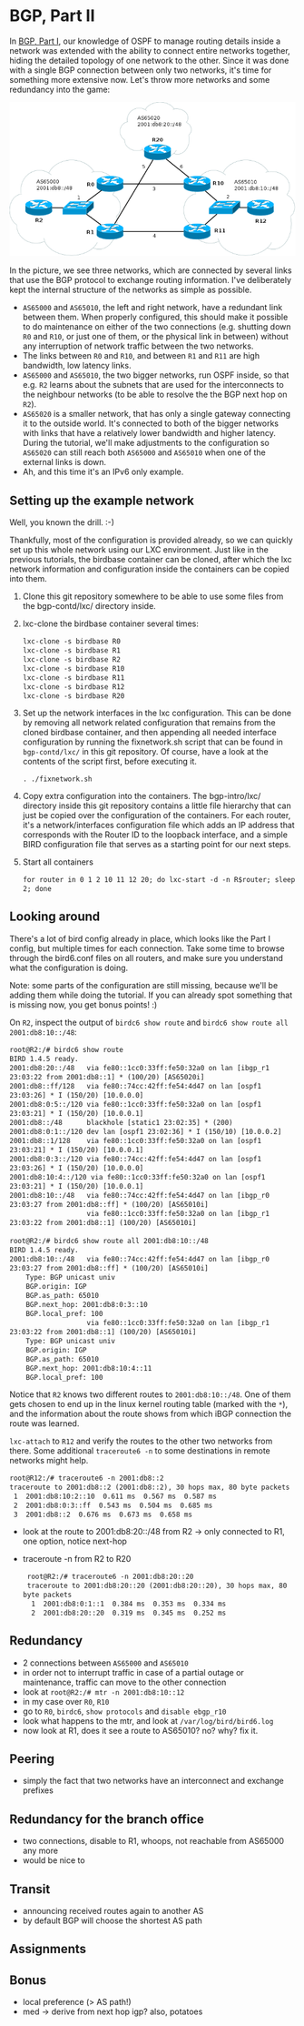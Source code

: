 BGP, Part II
============

In [BGP, Part I](/bgp-intro/README.md), our knowledge of OSPF to manage routing details inside a network was extended with the ability to connect entire networks together, hiding the detailed topology of one network to the other. Since it was done with a single BGP connection between only two networks, it's time for something more extensive now. Let's throw more networks and some redundancy into the game:

![BGP network with redundant paths](/bgp-contd/bgp-redundancy.png)

In the picture, we see three networks, which are connected by several links that use the BGP protocol to exchange routing information. I've deliberately kept the internal structure of the networks as simple as possible.
 * `AS65000` and `AS65010`, the left and right network, have a redundant link between them. When properly configured, this should make it possible to do maintenance on either of the two connections (e.g. shutting down `R0` and `R10`, or just one of them, or the physical link in between) without any interruption of network traffic between the two networks.
 * The links between `R0` and `R10`, and between `R1` and `R11` are high bandwidth, low latency links.
 * `AS65000` and `AS65010`, the two bigger networks, run OSPF inside, so that e.g. `R2` learns about the subnets that are used for the interconnects to the neighbour networks (to be able to resolve the the BGP next hop on `R2`).
 * `AS65020` is a smaller network, that has only a single gateway connecting it to the outside world. It's connected to both of the bigger networks with links that have a relatively lower bandwidth and higher latency. During the tutorial, we'll make adjustments to the configuration so `AS65020` can still reach both `AS65000` and `AS65010` when one of the external links is down.
 * Ah, and this time it's an IPv6 only example.

## Setting up the example network

Well, you known the drill. :-)

Thankfully, most of the configuration is provided already, so we can quickly set up this whole network using our LXC environment. Just like in the previous tutorials, the birdbase container can be cloned, after which the lxc network information and configuration inside the containers can be copied into them.

 1. Clone this git repository somewhere to be able to use some files from the bgp-contd/lxc/ directory inside.
 2. lxc-clone the birdbase container several times:

        lxc-clone -s birdbase R0
        lxc-clone -s birdbase R1
        lxc-clone -s birdbase R2
        lxc-clone -s birdbase R10
        lxc-clone -s birdbase R11
        lxc-clone -s birdbase R12
        lxc-clone -s birdbase R20

 3. Set up the network interfaces in the lxc configuration. This can be done by removing all network related configuration that remains from the cloned birdbase container, and then appending all needed interface configuration by running the fixnetwork.sh script that can be found in `bgp-contd/lxc/` in this git repository. Of course, have a look at the contents of the script first, before executing it.

        . ./fixnetwork.sh

 4. Copy extra configuration into the containers. The bgp-intro/lxc/ directory inside this git repository contains a little file hierarchy that can just be copied over the configuration of the containers. For each router, it's a network/interfaces configuration file which adds an IP address that corresponds with the Router ID to the loopback interface, and a simple BIRD configuration file that serves as a starting point for our next steps.

 5. Start all containers

        for router in 0 1 2 10 11 12 20; do lxc-start -d -n R$router; sleep 2; done

## Looking around

There's a lot of bird config already in place, which looks like the Part I config, but multiple times for each connection. Take some time to browse through the bird6.conf files on all routers, and make sure you understand what the configuration is doing.

Note: some parts of the configuration are still missing, because we'll be adding them while doing the tutorial. If you can already spot something that is missing now, you get bonus points! :)

On `R2`, inspect the output of `birdc6 show route` and `birdc6 show route all 2001:db8:10::/48`:

    root@R2:/# birdc6 show route
    BIRD 1.4.5 ready.
    2001:db8:20::/48   via fe80::1cc0:33ff:fe50:32a0 on lan [ibgp_r1 23:03:22 from 2001:db8::1] * (100/20) [AS65020i]
    2001:db8::ff/128   via fe80::74cc:42ff:fe54:4d47 on lan [ospf1 23:03:26] * I (150/20) [10.0.0.0]
    2001:db8:0:5::/120 via fe80::1cc0:33ff:fe50:32a0 on lan [ospf1 23:03:21] * I (150/20) [10.0.0.1]
    2001:db8::/48      blackhole [static1 23:02:35] * (200)
    2001:db8:0:1::/120 dev lan [ospf1 23:02:36] * I (150/10) [10.0.0.2]
    2001:db8::1/128    via fe80::1cc0:33ff:fe50:32a0 on lan [ospf1 23:03:21] * I (150/20) [10.0.0.1]
    2001:db8:0:3::/120 via fe80::74cc:42ff:fe54:4d47 on lan [ospf1 23:03:26] * I (150/20) [10.0.0.0]
    2001:db8:10:4::/120 via fe80::1cc0:33ff:fe50:32a0 on lan [ospf1 23:03:21] * I (150/20) [10.0.0.1]
    2001:db8:10::/48   via fe80::74cc:42ff:fe54:4d47 on lan [ibgp_r0 23:03:27 from 2001:db8::ff] * (100/20) [AS65010i]
                       via fe80::1cc0:33ff:fe50:32a0 on lan [ibgp_r1 23:03:22 from 2001:db8::1] (100/20) [AS65010i]

    root@R2:/# birdc6 show route all 2001:db8:10::/48
    BIRD 1.4.5 ready.
    2001:db8:10::/48   via fe80::74cc:42ff:fe54:4d47 on lan [ibgp_r0 23:03:27 from 2001:db8::ff] * (100/20) [AS65010i]
        Type: BGP unicast univ
        BGP.origin: IGP
        BGP.as_path: 65010
        BGP.next_hop: 2001:db8:0:3::10
        BGP.local_pref: 100
                       via fe80::1cc0:33ff:fe50:32a0 on lan [ibgp_r1 23:03:22 from 2001:db8::1] (100/20) [AS65010i]
        Type: BGP unicast univ
        BGP.origin: IGP
        BGP.as_path: 65010
        BGP.next_hop: 2001:db8:10:4::11
        BGP.local_pref: 100

Notice that `R2` knows two different routes to `2001:db8:10::/48`. One of them gets chosen to end up in the linux kernel routing table (marked with the `*`), and the information about the route shows from which iBGP connection the route was learned.

`lxc-attach` to `R12` and verify the routes to the other two networks from there. Some additional `traceroute6 -n` to some destinations in remote networks might help.

    root@R12:/# traceroute6 -n 2001:db8::2
    traceroute to 2001:db8::2 (2001:db8::2), 30 hops max, 80 byte packets
     1  2001:db8:10:2::10  0.611 ms  0.567 ms  0.587 ms
     2  2001:db8:0:3::ff  0.543 ms  0.504 ms  0.685 ms
     3  2001:db8::2  0.676 ms  0.673 ms  0.658 ms

 * look at the route to 2001:db8:20::/48 from R2 -> only connected to R1, one option, notice next-hop
 * traceroute -n from R2 to R20

        root@R2:/# traceroute6 -n 2001:db8:20::20
        traceroute to 2001:db8:20::20 (2001:db8:20::20), 30 hops max, 80 byte packets
         1  2001:db8:0:1::1  0.384 ms  0.353 ms  0.334 ms
         2  2001:db8:20::20  0.319 ms  0.345 ms  0.252 ms

## Redundancy

 * 2 connections between `AS65000` and `AS65010`
 * in order not to interrupt traffic in case of a partial outage or maintenance, traffic can move to the other connection
 * look at `root@R2:/# mtr -n 2001:db8:10::12`
 * in my case over `R0`, `R10`
 * go to `R0`, `birdc6`, `show protocols` and `disable ebgp_r10`
 * look what happens to the mtr, and look at `/var/log/bird/bird6.log`
 * now look at R1, does it see a route to AS65010? no? why? fix it.

## Peering

 * simply the fact that two networks have an interconnect and exchange prefixes

## Redundancy for the branch office

 * two connections, disable to R1, whoops, not reachable from AS65000 any more
 * would be nice to


## Transit

 * announcing received routes again to another AS
 * by default BGP will choose the shortest AS path

## Assignments

## Bonus

 * local preference (> AS path!)
 * med -> derive from next hop igp? also, potatoes


